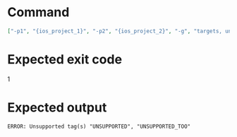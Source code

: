 # Command
```json
["-p1", "{ios_project_1}", "-p2", "{ios_project_2}", "-g", "targets, unsupported, unsupported_too"]
```

# Expected exit code
1

# Expected output
```
ERROR: Unsupported tag(s) "UNSUPPORTED", "UNSUPPORTED_TOO"

```
